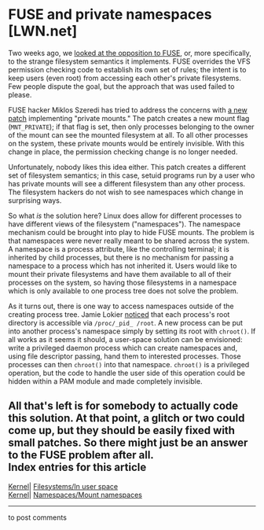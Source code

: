 # FUSE and private namespaces [LWN.net]

Two weeks ago, we [looked at the opposition to FUSE](http://lwn.net/Articles/131856/), or, more specifically, to the strange filesystem semantics it implements. FUSE overrides the VFS permission checking code to establish its own set of rules; the intent is to keep users (even root) from accessing each other's private filesystems. Few people dispute the goal, but the approach that was used failed to please. 

FUSE hacker Miklos Szeredi has tried to address the concerns with [a new patch](/Articles/133431/) implementing "private mounts." The patch creates a new mount flag (`MNT_PRIVATE`); if that flag is set, then only processes belonging to the owner of the mount can see the mounted filesystem at all. To all other processes on the system, these private mounts would be entirely invisible. With this change in place, the permission checking change is no longer needed. 

Unfortunately, nobody likes this idea either. This patch creates a different set of filesystem semantics; in this case, setuid programs run by a user who has private mounts will see a different filesystem than any other process. The filesystem hackers do not wish to see namespaces which change in surprising ways. 

So what _is_ the solution here? Linux does allow for different processes to have different views of the filesystem ("namespaces"). The namespace mechanism could be brought into play to hide FUSE mounts. The problem is that namespaces were never really meant to be shared across the system. A namespace is a process attribute, like the controlling terminal; it is inherited by child processes, but there is no mechanism for passing a namespace to a process which has not inherited it. Users would like to mount their private filesystems and have them available to all of their processes on the system, so having those filesystems in a namespace which is only available to one process tree does not solve the problem. 

As it turns out, there is one way to access namespaces outside of the creating process tree. Jamie Lokier [noticed](/Articles/133853/) that each process's root directory is accessible via `/proc/_pid_ /root`. A new process can be put into another process's namespace simply by setting its root with `chroot()`. If all works as it seems it should, a user-space solution can be envisioned: write a privileged daemon process which can create namespaces and, using file descriptor passing, hand them to interested processes. Those processes can then `chroot()` into that namespace. `chroot()` is a privileged operation, but the code to handle the user side of this operation could be hidden within a PAM module and made completely invisible. 

All that's left is for somebody to actually code this solution. At that point, a glitch or two could come up, but they should be easily fixed with small patches. So there might just be an answer to the FUSE problem after all.  
Index entries for this article  
---  
[Kernel](/Kernel/Index)| [Filesystems/In user space](/Kernel/Index#Filesystems-In_user_space)  
[Kernel](/Kernel/Index)| [Namespaces/Mount namespaces](/Kernel/Index#Namespaces-Mount_namespaces)  
  


* * *

to post comments 
